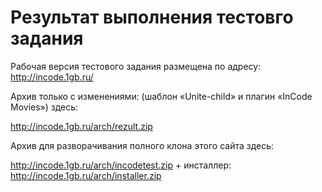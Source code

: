 # Результат выполнения тестовго задания

Рабочая версия тестового задания размещена по адресу:
http://incode.1gb.ru/

Архив только с изменениями: (шаблон «Unite-child» и плагин «InCode Movies») здесь:

http://incode.1gb.ru/arch/rezult.zip

 

Архив для разворачивания полного клона этого сайта здесь:

http://incode.1gb.ru/arch/incodetest.zip + инсталлер: http://incode.1gb.ru/arch/installer.zip

